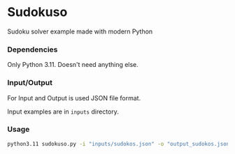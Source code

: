 # Sudokuso
Sudoku solver example made with modern Python

### Dependencies
Only Python 3.11. Doesn't need anything else.

### Input/Output
For Input and Output is used JSON file format.

Input examples are in `inputs` directory.

### Usage
```Bash
python3.11 sudokuso.py -i "inputs/sudokos.json" -o "output_sudokos.json"
```